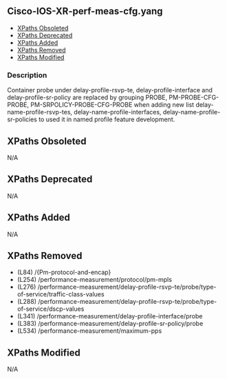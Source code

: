 ## Cisco-IOS-XR-perf-meas-cfg.yang

- [XPaths Obsoleted](#xpaths-obsoleted)
- [XPaths Deprecated](#xpaths-deprecated)
- [XPaths Added](#xpaths-added)
- [XPaths Removed](#xpaths-removed)
- [XPaths Modified](#xpaths-modified)

### Description

Container probe under delay-profile-rsvp-te, delay-profile-interface and delay-profile-sr-policy are replaced by grouping PROBE, PM-PROBE-CFG-PROBE, PM-SRPOLICY-PROBE-CFG-PROBE when adding new list delay-name-profile-rsvp-tes, delay-name-profile-interfaces, delay-name-profile-sr-policies to used it in named profile feature development.

## XPaths Obsoleted

N/A

## XPaths Deprecated

N/A

## XPaths Added

N/A

## XPaths Removed

- (L84)	/{Pm-protocol-and-encap}
- (L254)	/performance-measurement/protocol/pm-mpls
- (L276)	/performance-measurement/delay-profile-rsvp-te/probe/type-of-service/traffic-class-values
- (L288)	/performance-measurement/delay-profile-rsvp-te/probe/type-of-service/dscp-values
- (L341)	/performance-measurement/delay-profile-interface/probe
- (L383)	/performance-measurement/delay-profile-sr-policy/probe
- (L534)	/performance-measurement/maximum-pps

## XPaths Modified

N/A

